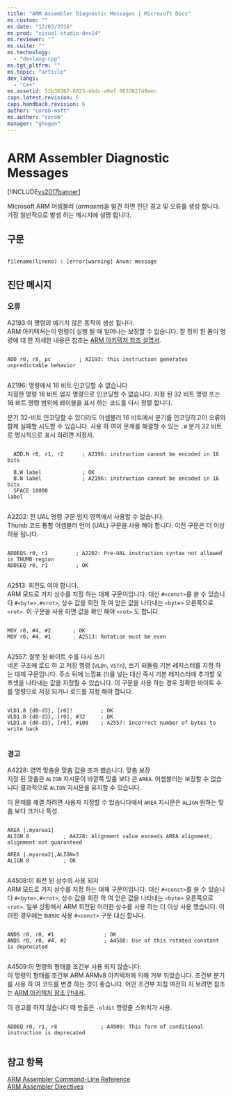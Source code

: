 ```yaml
---
title: "ARM Assembler Diagnostic Messages | Microsoft Docs"
ms.custom: ""
ms.date: "12/03/2016"
ms.prod: "visual-studio-dev14"
ms.reviewer: ""
ms.suite: ""
ms.technology: 
  - "devlang-cpp"
ms.tgt_pltfrm: ""
ms.topic: "article"
dev_langs: 
  - "C++"
ms.assetid: 52b38267-6023-4bdc-a0ef-863362f48eec
caps.latest.revision: 6
caps.handback.revision: 6
author: "corob-msft"
ms.author: "corob"
manager: "ghogen"
---
```

# ARM Assembler Diagnostic Messages
[!INCLUDE[vs2017banner](../../assembler/inline/includes/vs2017banner.md)]

Microsoft ARM 어셈블러 \(*armasm*\)을 발견 하면 진단 경고 및 오류를 생성 합니다.  가장 일반적으로 발생 하는 메시지에 설명 합니다.  
  
## 구문  
  
```  
  
filename(lineno) : [error|warning] Anum: message  
```  
  
## 진단 메시지  
  
### 오류  
 A2193:이 명령의 예기치 않은 동작이 생성 됩니다.  
 ARM 아키텍처는이 명령이 실행 될 때 일어나는 보장할 수 없습니다.  잘 정의 된 폼이 명령에 대 한 자세한 내용은 참조는 [ARM 아키텍처 참조 설명서](http://go.microsoft.com/fwlink/?LinkId=246464).  
  
```  
  
ADD r0, r8, pc         ; A2193: this instruction generates unpredictable behavior  
  
```  
  
 A2196: 명령에서 16 비트 인코딩할 수 없습니다  
 지정한 명령 16 비트 엄지 명령으로 인코딩할 수 없습니다.  지정 된 32 비트 명령 또는 16 비트 명령 범위에 레이블을 표시 하는 코드를 다시 정렬 합니다.  
  
 분기 32\-비트 인코딩할 수 있더라도 어셈블러 16 비트에서 분기를 인코딩하고이 오류와 함께 실패할 시도할 수 있습니다.  사용 하 여이 문제를 해결할 수 있는 `.W` 분기 32 비트로 명시적으로 표시 하려면 지정자.  
  
```  
  
  ADD.N r0, r1, r2      ; A2196: instruction cannot be encoded in 16 bits  
  
  B.W label             ; OK  
  B.N label             ; A2196: instruction cannot be encoded in 16 bits  
  SPACE 10000  
label  
  
```  
  
 A2202: 전 UAL 명령 구문 엄지 영역에서 사용할 수 없습니다.  
 Thumb 코드 통합 어셈블러 언어 \(UAL\) 구문을 사용 해야 합니다.  이전 구문은 더 이상 허용 됩니다.  
  
```  
  
ADDEQS r0, r1         ; A2202: Pre-UAL instruction syntax not allowed in THUMB region  
ADDSEQ r0, r1         ; OK  
  
```  
  
 A2513: 회전도 여야 합니다.  
 ARM 모드로 가지 상수를 지정 하는 대체 구문이입니다.  대신 `#<const>`를 쓸 수 있습니다 `#<byte>,#<rot>`, 상수 값을 회전 하 여 얻은 값을 나타내는 `<byte>` 오른쪽으로 `<rot>`.  이 구문을 사용 하면 값을 확인 해야 `<rot>` 도 합니다.  
  
```  
  
MOV r0, #4, #2       ; OK  
MOV r0, #4, #1       ; A2513: Rotation must be even  
  
```  
  
 A2557: 잘못 된 바이트 수를 다시 쓰기  
 네온 구조에 로드 하 고 저장 명령 \(`VLDn`, `VSTn`\), 쓰기 되돌림 기본 레지스터를 지정 하는 대체 구문입니다.  주소 뒤에 느낌표 \(\!\)를 넣는 대신 즉시 기본 레지스터에 추가할 오프셋을 나타내는 값을 지정할 수 있습니다.  이 구문을 사용 하는 경우 정확한 바이트 수를 명령으로 저장 되거나 로드를 지정 해야 합니다.  
  
```  
  
VLD1.8 {d0-d3}, [r0]!         ; OK  
VLD1.8 {d0-d3}, [r0], #32     ; OK  
VLD1.8 {d0-d3}, [r0], #100    ; A2557: Incorrect number of bytes to write back  
  
```  
  
### 경고  
 A4228: 영역 맞춤을 맞춤 값을 초과 했습니다. 맞춤 보장  
 지정 된 맞춤은 `ALIGN` 지시문이 바깥쪽 맞춤 보다 큰 `AREA`.  어셈블러는 보장할 수 없습니다 결과적으로 `ALIGN` 지시문을 유지할 수 있습니다.  
  
 이 문제를 해결 하려면 사용자 지정할 수 있습니다에서 `AREA` 지시문은 `ALIGN` 원하는 맞춤 보다 크거나 특성.  
  
```  
  
AREA |.myarea1|  
ALIGN 8           ; A4228: Alignment value exceeds AREA alignment; alignment not guaranteed  
  
AREA |.myarea2|,ALIGN=3  
ALIGN 8           ; OK  
  
```  
  
 A4508:이 회전 된 상수의 사용 되지  
 ARM 모드로 가지 상수를 지정 하는 대체 구문이입니다.  대신 `#<const>`를 쓸 수 있습니다 `#<byte>,#<rot>`, 상수 값을 회전 하 여 얻은 값을 나타내는 `<byte>` 오른쪽으로 `<rot>`.  일부 상황에서 ARM 회전된 이러한 상수를 사용 하는 더 이상 사용 했습니다.  이러한 경우에는 basic 사용 `#<const>` 구문 대신 합니다.  
  
```  
  
ANDS r0, r0, #1                ; OK  
ANDS r0, r0, #4, #2            ; A4508: Use of this rotated constant is deprecated  
  
```  
  
 A4509:이 명령의 형태를 조건부 사용 되지 않습니다.  
 이 명령의 형태를 조건부 ARM ARMv8 아키텍처에 의해 거부 되었습니다.  조건부 분기를 사용 하 여 코드를 변경 하는 것이 좋습니다.  어떤 조건부 지침 여전히 지 보려면 참조는 [ARM 아키텍처 참조 안내서](http://go.microsoft.com/fwlink/?LinkId=246464).  
  
 이 경고를 하지 않습니다 때 방출은  `-oldit` 명령줄 스위치가 사용.  
  
```  
  
ADDEQ r0, r1, r8              ; A4509: This form of conditional instruction is deprecated  
  
```  
  
## 참고 항목  
 [ARM Assembler Command\-Line Reference](../../assembler/arm/arm-assembler-command-line-reference.md)   
 [ARM Assembler Directives](../../assembler/arm/arm-assembler-directives.md)